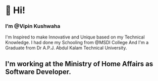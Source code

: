 <H1>👋 Hi!</H1>
<h3>I’m @Vipin Kushwaha</h3>
<a>
I'm Inspired to make Innovative and Unique based on my Technical Knowledge.
I had done my Schooling from @MSDI College And I'm a Graduate from Dr A.P.J. Abdul Kalam Technical University.

<h2>I'm working at the Ministry of Home Affairs as Software Developer.</h2>





</a>




